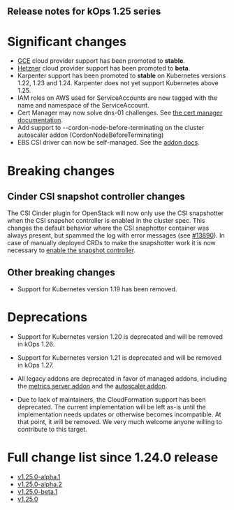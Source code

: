 ## Release notes for kOps 1.25 series

# Significant changes

* [GCE](../getting_started/gce.md) cloud provider support has been promoted to **stable**.
* [Hetzner](../getting_started/hetzner.md) cloud provider support has been promoted to **beta**.
* Karpenter support has been promoted to **stable** on Kubernetes versions 1.22, 1.23 and 1.24. Karpenter does not yet support Kubernetes above 1.25.
* IAM roles on AWS used for ServiceAccounts are now tagged with the name and namespace of the ServiceAccount.
* Cert Manager may now solve dns-01 challenges. See [the cert manager documentation](../addons.md#enabling-dns-01-challenges).
* Add support to --cordon-node-before-terminating on the cluster autoscaler addon (CordonNodeBeforeTerminating)
* EBS CSI driver can now be self-managed. See the [addon docs](../addons.md#self-managed-aws-ebs-csi-driver).

# Breaking changes

## Cinder CSI snapshot controller changes

The CSI Cinder plugin for OpenStack will now only use the CSI snapshotter when the CSI snapshot controller is enabled in the cluster spec. This changes the default behavior where the CSI snaphotter container was always present, but spammed the log with error messages (see [#13890](https://github.com/kubernetes/kops/pull/13890)). In case of manually deployed CRDs to make the snapshotter work it is now necessary to [enable the snapshot controller](../addons.md#snapshot-controller).

## Other breaking changes

* Support for Kubernetes version 1.19 has been removed.

# Deprecations

* Support for Kubernetes version 1.20 is deprecated and will be removed in kOps 1.26.

* Support for Kubernetes version 1.21 is deprecated and will be removed in kOps 1.27.

* All legacy addons are deprecated in favor of managed addons, including the [metrics server addon](https://github.com/kubernetes/kops/tree/master/addons/metrics-server) and the [autoscaler addon](https://github.com/kubernetes/kops/tree/master/addons/cluster-autoscaler).

* Due to lack of maintainers, the CloudFormation support has been deprecated. The current implementation will be left as-is until the implementation needs updates or otherwise becomes incompatible. At that point, it will be removed. We very much welcome anyone willing to contribute to this target.

# Full change list since 1.24.0 release

* [v1.25.0-alpha.1](https://github.com/kubernetes/kops/releases/tag/v1.25.0-alpha.1)
* [v1.25.0-alpha.2](https://github.com/kubernetes/kops/releases/tag/v1.25.0-alpha.2)
* [v1.25.0-beta.1](https://github.com/kubernetes/kops/releases/tag/v1.25.0-beta.1)
* [v1.25.0](https://github.com/kubernetes/kops/releases/tag/v1.25.0)
